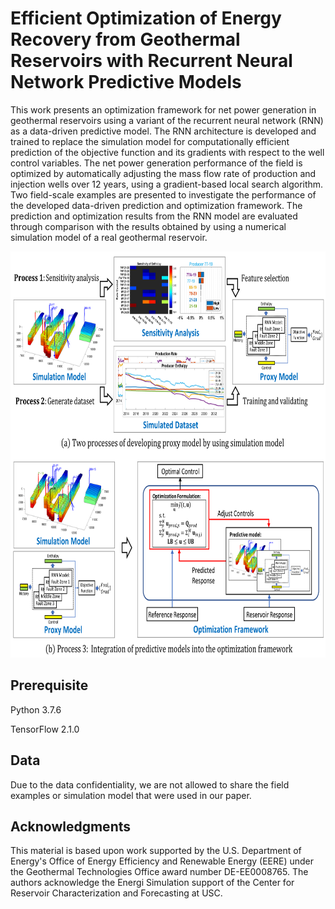 # Efficient Optimization of Energy Recovery from Geothermal Reservoirs with Recurrent Neural Network Predictive Models

This work presents an optimization framework for net power generation in geothermal reservoirs using a variant of the recurrent neural network (RNN) as a data-driven predictive model. The RNN architecture is developed and trained to replace the simulation model for computationally efficient prediction of the objective function and its gradients with respect to the well control variables. The net power generation performance of the field is optimized by automatically adjusting the mass flow rate of production and injection wells over 12 years, using a gradient-based local search algorithm. Two field-scale examples are presented to investigate the performance of the developed data-driven prediction and optimization framework. The prediction and optimization results from the RNN model are evaluated through comparison with the results obtained by using a numerical simulation model of a real geothermal reservoir.


<p align="center">
<img src="https://github.com/ZhenQin-USC/ProxyBasedOptimization/blob/main/Image/Workflow.png" width="750" height="650">
</p>



## Prerequisite
Python 3.7.6

TensorFlow 2.1.0


## Data
Due to the data confidentiality, we are not allowed to share the field examples or simulation model that were used in our paper. 



## Acknowledgments
This material is based upon work supported by the U.S. Department of Energy's Office of Energy Efficiency and Renewable Energy (EERE) under the Geothermal Technologies Office award number DE-EE0008765. The authors acknowledge the Energi Simulation support of the Center for Reservoir Characterization and Forecasting at USC.

